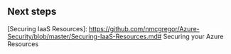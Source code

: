 

## Next steps
[Securing IaaS Resources]: https://github.com/nmcgregor/Azure-Security/blob/master/Securing-IaaS-Resources.md# Securing your Azure Resources

